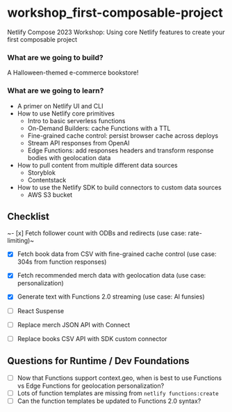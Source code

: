 # workshop_first-composable-project

Netlify Compose 2023 Workshop: Using core Netlify features to create your first composable project

### What are we going to build?

A Halloween-themed e-commerce bookstore!

### What are we going to learn?

- A primer on Netlify UI and CLI
- How to use Netlify core primitives
  - Intro to basic serverless functions
  - On-Demand Builders: cache Functions with a TTL
  - Fine-grained cache control: persist browser cache across deploys
  - Stream API responses from OpenAI
  - Edge Functions: add responses headers and transform response bodies with geolocation data
- How to pull content from multiple different data sources
  - Storyblok
  - Contentstack
- How to use the Netlify SDK to build connectors to custom data sources
  - AWS S3 bucket

## Checklist

~- [x] Fetch follower count with ODBs and redirects (use case: rate-limiting)~

- [x] Fetch book data from CSV with fine-grained cache control (use case: 304s from function responses)
- [x] Fetch recommended merch data with geolocation data (use case: personalization)
- [x] Generate text with Functions 2.0 streaming (use case: AI funsies)
- [ ] React Suspense

- [ ] Replace merch JSON API with Connect
- [ ] Replace books CSV API with SDK custom connector

## Questions for Runtime / Dev Foundations

- [ ] Now that Functions support context.geo, when is best to use Functions vs Edge Functions for geolocation personalization?
- [ ] Lots of function templates are missing from `netlify functions:create`
- [ ] Can the function templates be updated to Functions 2.0 syntax?
